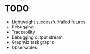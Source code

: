 TODO
====

* Lightweight successful/failed futures
* Debugging
* Traceability
* Debugging output stream
* Graphviz task graphs
* Observables
